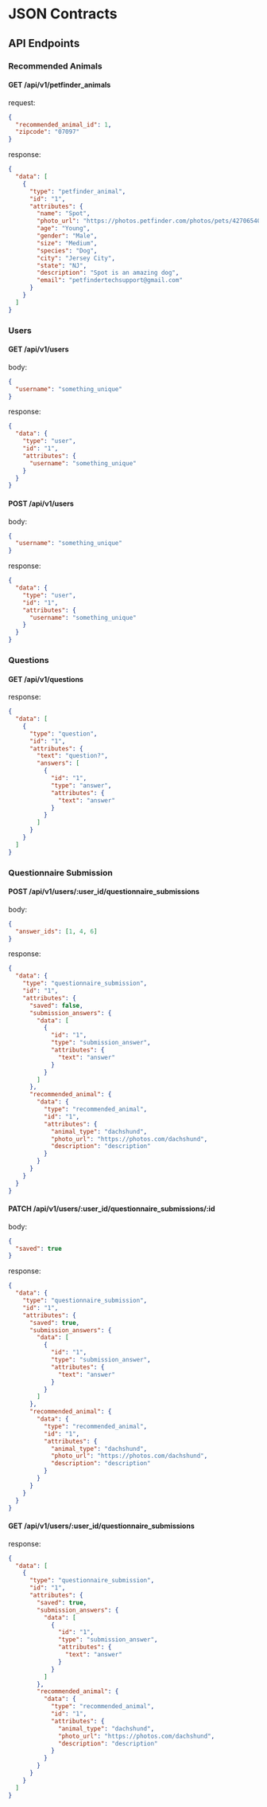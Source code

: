 # JSON Contracts

## API Endpoints

### Recommended Animals

#### GET /api/v1/petfinder_animals

request:

```json
{
  "recommended_animal_id": 1,
  "zipcode": "07097"
}
```

response:

```json
{
  "data": [
    {
      "type": "petfinder_animal",
      "id": "1",
      "attributes": {
        "name": "Spot",
        "photo_url": "https://photos.petfinder.com/photos/pets/42706540/1/?bust=1546042081",
        "age": "Young",
        "gender": "Male",
        "size": "Medium",
        "species": "Dog",
        "city": "Jersey City",
        "state": "NJ",
        "description": "Spot is an amazing dog",
        "email": "petfindertechsupport@gmail.com"
      }
    }
  ]
}
```

### Users

#### GET /api/v1/users

body:

```json
{
  "username": "something_unique"
}
```

response:

```json
{
  "data": {
    "type": "user",
    "id": "1",
    "attributes": {
      "username": "something_unique"
    }
  }
}
```

#### POST /api/v1/users

body:

```json
{
  "username": "something_unique"
}
```

response:

```json
{
  "data": {
    "type": "user",
    "id": "1",
    "attributes": {
      "username": "something_unique"
    }
  }
}
```

### Questions

#### GET /api/v1/questions

response:

```json
{
  "data": [
    {
      "type": "question",
      "id": "1",
      "attributes": {
        "text": "question?",
        "answers": [
          {
            "id": "1",
            "type": "answer",
            "attributes": {
              "text": "answer"
            }
          }
        ]
      }
    }
  ]
}
```

### Questionnaire Submission

#### POST /api/v1/users/:user_id/questionnaire_submissions

body:

```json
{
  "answer_ids": [1, 4, 6]
}
```

response:

```json
{
  "data": {
    "type": "questionnaire_submission",
    "id": "1",
    "attributes": {
      "saved": false,
      "submission_answers": {
        "data": [
          {
            "id": "1",
            "type": "submission_answer",
            "attributes": {
              "text": "answer"
            }
          }
        ]
      },
      "recommended_animal": {
        "data": {
          "type": "recommended_animal",
          "id": "1",
          "attributes": {
            "animal_type": "dachshund",
            "photo_url": "https://photos.com/dachshund",
            "description": "description"
          }
        }
      }
    }
  }
}
```

#### PATCH /api/v1/users/:user_id/questionnaire_submissions/:id

body:

```json
{
  "saved": true
}
```

response:

```json
{
  "data": {
    "type": "questionnaire_submission",
    "id": "1",
    "attributes": {
      "saved": true,
      "submission_answers": {
        "data": [
          {
            "id": "1",
            "type": "submission_answer",
            "attributes": {
              "text": "answer"
            }
          }
        ]
      },
      "recommended_animal": {
        "data": {
          "type": "recommended_animal",
          "id": "1",
          "attributes": {
            "animal_type": "dachshund",
            "photo_url": "https://photos.com/dachshund",
            "description": "description"
          }
        }
      }
    }
  }
}
```

#### GET /api/v1/users/:user_id/questionnaire_submissions

response:

```json
{
  "data": [
    {
      "type": "questionnaire_submission",
      "id": "1",
      "attributes": {
        "saved": true,
        "submission_answers": {
          "data": [
            {
              "id": "1",
              "type": "submission_answer",
              "attributes": {
                "text": "answer"
              }
            }
          ]
        },
        "recommended_animal": {
          "data": {
            "type": "recommended_animal",
            "id": "1",
            "attributes": {
              "animal_type": "dachshund",
              "photo_url": "https://photos.com/dachshund",
              "description": "description"
            }
          }
        }
      }
    }
  ]
}
```
